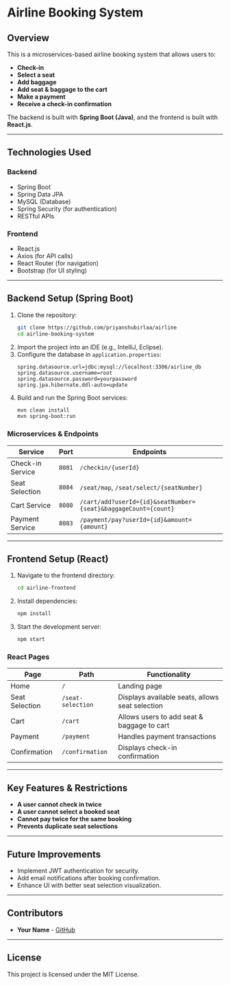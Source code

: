 # Airline Booking System

## Overview
This is a microservices-based airline booking system that allows users to:
- **Check-in**
- **Select a seat**
- **Add baggage**
- **Add seat & baggage to the cart**
- **Make a payment**
- **Receive a check-in confirmation**

The backend is built with **Spring Boot (Java)**, and the frontend is built with **React.js**.

---

## Technologies Used
### Backend
- Spring Boot
- Spring Data JPA
- MySQL (Database)
- Spring Security (for authentication)
- RESTful APIs

### Frontend
- React.js
- Axios (for API calls)
- React Router (for navigation)
- Bootstrap (for UI styling)

---

## Backend Setup (Spring Boot)
1. Clone the repository:
   ```sh
   git clone https://github.com/priyanshubirlaa/airline
   cd airline-booking-system
   ```
2. Import the project into an IDE (e.g., IntelliJ, Eclipse).
3. Configure the database in `application.properties`:
   ```properties
   spring.datasource.url=jdbc:mysql://localhost:3306/airline_db
   spring.datasource.username=root
   spring.datasource.password=yourpassword
   spring.jpa.hibernate.ddl-auto=update
   ```
4. Build and run the Spring Boot services:
   ```sh
   mvn clean install
   mvn spring-boot:run
   ```

### Microservices & Endpoints
| Service  | Port  | Endpoints |
|----------|------|----------|
| Check-in Service | `8081` | `/checkin/{userId}` |
| Seat Selection | `8084` | `/seat/map`, `/seat/select/{seatNumber}` |
| Cart Service | `8080` | `/cart/add?userId={id}&seatNumber={seat}&baggageCount={count}` |
| Payment Service | `8083` | `/payment/pay?userId={id}&amount={amount}` |

---

## Frontend Setup (React)
1. Navigate to the frontend directory:
   ```sh
   cd airline-frontend
   ```
2. Install dependencies:
   ```sh
   npm install
   ```
3. Start the development server:
   ```sh
   npm start
   ```

### React Pages
| Page | Path | Functionality |
|------|------|--------------|
| Home | `/` | Landing page |
| Seat Selection | `/seat-selection` | Displays available seats, allows seat selection |
| Cart | `/cart` | Allows users to add seat & baggage to cart |
| Payment | `/payment` | Handles payment transactions |
| Confirmation | `/confirmation` | Displays check-in confirmation |

---

## Key Features & Restrictions
- **A user cannot check in twice**
- **A user cannot select a booked seat**
- **Cannot pay twice for the same booking**
- **Prevents duplicate seat selections**

---

## Future Improvements
- Implement JWT authentication for security.
- Add email notifications after booking confirmation.
- Enhance UI with better seat selection visualization.

---

## Contributors
- **Your Name** - [GitHub](https://github.com/your-profile)

---

## License
This project is licensed under the MIT License.

